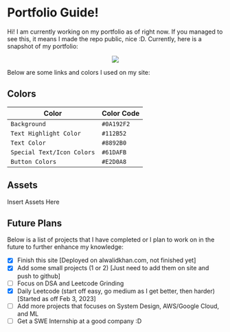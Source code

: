 
# Portfolio Guide!

Hi! I am currently working on my portfolio as of right now. If you managed to see this, it means I made the repo public, nice :D. Currently, here is a snapshot of my portfolio:

<p align="center">
  <img src="https://i.ibb.co/NLvMfVT/image.png">
</p>

Below are some links and colors I used on my site:

## Colors

| Color                        | Color Code   |
| ---------------------------- | ------------ |
| `Background`               | `#0A192F2` |
| `Text Highlight Color`     | `#112B52`  |
| `Text Color`               | `#8892B0`  |
| `Special Text/Icon Colors` | `#61DAFB`  |
| `Button Colors`            | `#E2D0A8`  |

## Assets

Insert Assets Here

## Future Plans

Below is a list of projects that I have completed or I plan to work on in the future to further enhance my knowledge:

- [X] Finish this site [Deployed on alwalidkhan.com, not finished yet]
- [X] Add some small projects (1 or 2) [Just need to add them on site and push to github]
- [ ] Focus on DSA and Leetcode Grinding
- [X] Daily Leetcode (start off easy, go medium as I get better, then harder) [Started as off Feb 3, 2023]
- [ ] Add more projects that focuses on System Design, AWS/Google Cloud, and ML
- [ ] Get a SWE Internship at a good company :D

<!---

## KaTeX

  

You can render LaTeX mathematical expressions using [KaTeX](https://khan.github.io/KaTeX/):

  

The *Gamma function* satisfying $\Gamma(n) = (n-1)!\quad\forall n\in\mathbb N$ is via the Euler integral

  

$$

\Gamma(z) = \int_0^\infty t^{z-1}e^{-t}dt\,.

$$

  

> You can find more information about **LaTeX** mathematical expressions [here](http://meta.math.stackexchange.com/questions/5020/mathjax-basic-tutorial-and-quick-reference).

  
  

## UML diagrams

  

You can render UML diagrams using [Mermaid](https://mermaidjs.github.io/). For example, this will produce a sequence diagram:

  

--->
